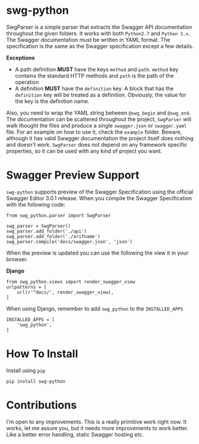 # swg-python

SwgParser is a simple parser that extracts the Swagger API documentation throughout the given folders. It works with both `Python2.7` and `Python 3.x`.
The Swagger documentation must be written in YAML format. The specification is the same as the Swagger specification except a few details.

**Exceptions**
- A path definition **MUST** have the keys `method` and `path`. `method` key contains the standard HTTP methods and `path` is the path of the operation
- A definition **MUST** have the `definition` key. A block that has the `definition` key will be treated as a definition. Obviously, the value for the key
  is the definition name.

Also, you need to wrap the YAML string between `@swg_begin` and `@swg_end`.
The documentation can be scattered throughout the project, `SwgParser` will walk thought the files and produce a single `swagger.json` or `swagger.yaml`
file. For an example on how to use it, check the `example` folder. Beware, although it has valid Swagger documentation the project itself does nothing and
doesn't work. `SwgParser` does not depend on any framework specific properties, so it can be used with any kind of project you want.

# Swagger Preview Support

`swg-python` supports preview of the Swagger Specification using the official Swagger Editor 3.0.1 release.
When you compile the Swagger Specification with the following code:

```
from swg_python.parser import SwgParser

swg_parser = SwgParser()
swg_parser.add_folder('./api')
swg_parser.add_folder('./arifname')
swg_parser.compile('docs/swagger.json', 'json')
```

When the preview is updated you can use the following the view it in your browser.

**Django**
```
from swg_python.views import render_swagger_view
urlpatterns = [
    url(r'^docs/', render_swagger_view),
]
```

When using Django, remember to add `swg_python` to the `INSTALLED_APPS`

```
INSTALLED_APPS = [
    'swg_python',
]
```

# How To Install

Install using `pip`

`pip install swg-python`

# Contributions

I'm open to any improvements. This is a really primitive work right now. It works, let me assure you, but it needs more improvements to work better.
Like a better error handling, static Swagger hosting etc.
